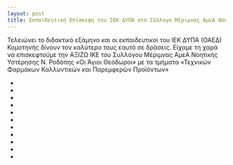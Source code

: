 ```yaml
---
layout: post
title: Εκπαιδευτική Επίσκεψη του ΙΕΚ ΔΥΠΑ στο Σύλλογο Μέριμνας ΑμεΑ Νοητικής Υστέρησης Ν. Ροδόπης 
---
```


Τελειώνει το διδακτικό εξάμηνο και οι εκπαιδευτικοί του ΙΕΚ ΔΥΠΑ (ΟΑΕΔ) Κομοτηνής δίνουν τον καλύτερο τους εαυτό σε δράσεις. Είχαμε τη χαρά να επισκεφτούμε την ΑΞΙΖΩ ΙΚΕ του Συλλόγου Μέριμνας ΑμεΑ Νοητικής Υστέρησης Ν. Ροδόπης «Οι Άγιοι Θεόδωροι» με  τα τμήματα «Τεχνικών  Φαρμάκων Καλλυντικών και Παρεμφερών Προϊόντων» 


<div uk-slideshow>
        <div class="uk-position-relative uk-visible-toggle uk-light" tabindex="-1">
    <ul class="uk-slideshow-items">
        <li>
            <img src="{{ site.baseurl }}/img/img_posts/aksizw_1.webp" alt="" uk-cover>
        </li>
         <li>
            <img src="{{ site.baseurl }}/img/img_posts/aksizw_2.webp" alt="" uk-cover>
        </li>
        <li>
            <img src="{{ site.baseurl }}/img/img_posts/aksizw_4.webp" alt="" uk-cover>
        </li>
        <li>
            <img src="{{ site.baseurl }}/img/img_posts/aksizw_5.webp" alt="" uk-cover>
        </li>
        <li>
            <img src="{{ site.baseurl }}/img/img_posts/aksizw_6.webp" alt="" uk-cover>
        </li>
        <li>
            <img src="{{ site.baseurl }}/img/img_posts/aksizw_8.webp" alt="" uk-cover>
        </li>
        <li>
            <img src="{{ site.baseurl }}/img/img_posts/aksizw_9.webp" alt="" uk-cover>
        </li>
        <li>
            <img src="{{ site.baseurl }}/img/img_posts/aksizw_10.webp" alt="" uk-cover>
        </li>
        <li>
            <img src="{{ site.baseurl }}/img/img_posts/aksizw_11.webp" alt="" uk-cover>
        </li>
        <li>
            <img src="{{ site.baseurl }}/img/img_posts/aksizw_12.webp" alt="" uk-cover>
        </li>
        <li>
            <img src="{{ site.baseurl }}/img/img_posts/aksizw_13.webp" alt="" uk-cover>
        </li>
    </ul>
            <a class="uk-position-center-left uk-position-small uk-hidden-hover" href="#" uk-slidenav-previous uk-slideshow-item="previous"></a>
        <a class="uk-position-center-right uk-position-small uk-hidden-hover" href="#" uk-slidenav-next uk-slideshow-item="next"></a>
        </div>
</div>
